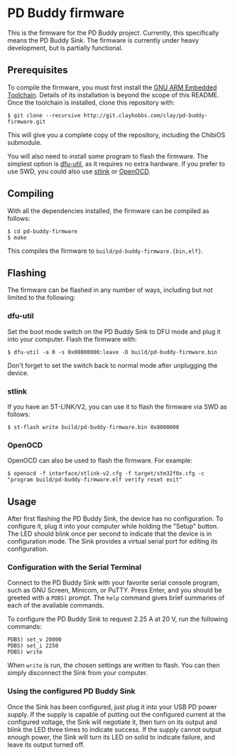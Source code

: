 # PD Buddy firmware

This is the firmware for the PD Buddy project.  Currently, this specifically
means the PD Buddy Sink.  The firmware is currently under heavy development,
but is partially functional.

## Prerequisites

To compile the firmware, you must first install the [GNU ARM Embedded
Toolchain](https://launchpad.net/gcc-arm-embedded).  Details of its
installation is beyond the scope of this README.  Once the toolchain is
installed, clone this repository with:

    $ git clone --recursive http://git.clayhobbs.com/clay/pd-buddy-firmware.git

This will give you a complete copy of the repository, including the ChibiOS
submodule.

You will also need to install some program to flash the firmware.  The simplest
option is [dfu-util](http://dfu-util.sourceforge.net/), as it requires no extra
hardware.  If you prefer to use SWD, you could also use
[stlink](https://github.com/texane/stlink) or [OpenOCD](http://openocd.org/).

## Compiling

With all the dependencies installed, the firmware can be compiled as follows:

    $ cd pd-buddy-firmware
    $ make

This compiles the firmware to `build/pd-buddy-firmware.{bin,elf}`.

## Flashing

The firmware can be flashed in any number of ways, including but not limited to
the following:

### dfu-util

Set the boot mode switch on the PD Buddy Sink to DFU mode and plug it into your
computer.  Flash the firmware with:

    $ dfu-util -a 0 -s 0x08000000:leave -D build/pd-buddy-firmware.bin

Don't forget to set the switch back to normal mode after unplugging the device.

### stlink

If you have an ST-LINK/V2, you can use it to flash the firmware via SWD as
follows:

    $ st-flash write build/pd-buddy-firmware.bin 0x8000000

### OpenOCD

OpenOCD can also be used to flash the firmware.  For example:

    $ openocd -f interface/stlink-v2.cfg -f target/stm32f0x.cfg -c "program build/pd-buddy-firmware.elf verify reset exit"

## Usage

After first flashing the PD Buddy Sink, the device has no configuration.  To
configure it, plug it into your computer while holding the "Setup" button.  The
LED should blink once per second to indicate that the device is in
configuration mode.  The Sink provides a virtual serial port for editing its
configuration.

### Configuration with the Serial Terminal

Connect to the PD Buddy Sink with your favorite serial console program, such as
GNU Screen, Minicom, or PuTTY.  Press Enter, and you should be greeted with a
`PDBS)` prompt.  The `help` command gives brief summaries of each of the
available commands.

To configure the PD Buddy Sink to request 2.25 A at 20 V, run the following
commands:

    PDBS) set_v 20000
    PDBS) set_i 2250
    PDBS) write

When `write` is run, the chosen settings are written to flash.  You can then
simply disconnect the Sink from your computer.

### Using the configured PD Buddy Sink

Once the Sink has been configured, just plug it into your USB PD power supply.
If the supply is capable of putting out the configured current at the
configured voltage, the Sink will negotiate it, then turn on its output and
blink the LED three times to indicate success.  If the supply cannot output
enough power, the Sink will turn its LED on solid to indicate failure, and
leave its output turned off.
